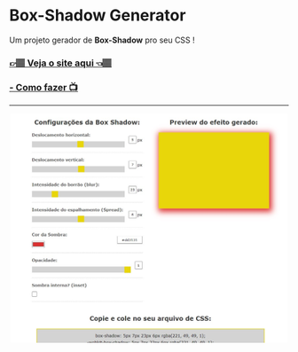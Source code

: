 <h1>Box-Shadow Generator</h1>
<p>Um projeto gerador de <strong>Box-Shadow</strong> pro seu CSS !</p>
<h3><a href="https://carlos09v.github.io/FrontEnd-Basics/devs/matheusbattisti/box-shadow_generator/" target="_blank">👉🏽 Veja o site aqui 👈🏽</a></h3>
<h3><a href="https://www.youtube.com/watch?v=fFCqaZ8Tz-Y&t=1003s&ab_channel=MatheusBattisti-HoradeCodar" target="_blank">- Como fazer 📺</a></h3>
<hr>
<div align='center'>
    <img src="https://github.com/carlos09v/FrontEnd-Basics/blob/main/devs/matheusbattisti/box-shadow_generator/assets/preview.jpg?raw=true" width='500'>
</div>